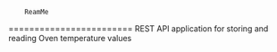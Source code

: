         ReamMe
========================
REST API application for storing and reading Oven temperature values
